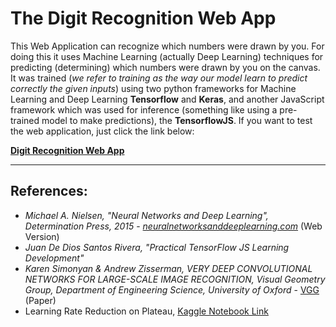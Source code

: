 # The Digit Recognition Web App

This Web Application can recognize which numbers were drawn by you. For doing this it uses Machine Learning (actually Deep Learning) techniques for predicting (determining) which numbers were drawn by you on the canvas. It was trained (*we refer to training as the way our model learn to predict correctly the given inputs*) using two python frameworks for Machine Learning and Deep Learning **Tensorflow** and **Keras**, and another JavaScript framework which was used for inference (something like using a pre-trained model to make predictions), the **TensorflowJS**. If you want to test the web application, just click the link below:

[**Digit Recognition Web App**](https://anaximeno.github.io/DigitRecognitionWebApp/ "Digit Recognition Web App")

---

## References:

* *Michael A. Nielsen, "Neural Networks and Deep Learning", Determination Press, 2015* - [*neuralnetworksanddeeplearning.com*](https://neuralnetworksanddeeplearning.com/) (Web Version)
* *Juan De Dios Santos Rivera, "Practical TensorFlow JS Learning Development"*
* *Karen Simonyan & Andrew Zisserman, VERY DEEP CONVOLUTIONAL NETWORKS FOR LARGE-SCALE IMAGE RECOGNITION, Visual Geometry Group, Department of Engineering Science, University of Oxford* - [VGG](https://arxiv.org/pdf/1409.1556.pdf) (Paper)
* Learning Rate Reduction on Plateau, [Kaggle Notebook Link](https://www.kaggle.com/loveunk/kaggle-digit-recognizer-keras-cnn-100-accuracy?rvi=1&scriptVersionId=11106277&cellId=16)
